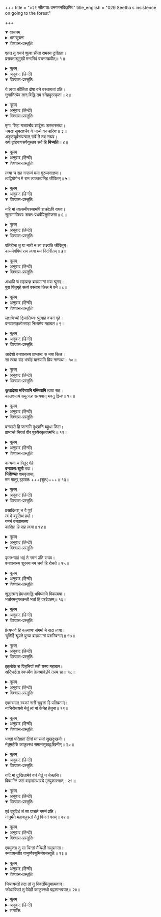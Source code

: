 +++
title = "०२९ सीतायाः वनगमनविज्ञप्तिः"
title_english = "029 Seetha s insistence on going to the forest"

+++
<details open><summary>वाचनम्</summary>

<div class="audioEmbed"  caption="श्रीराम-हरिसीताराममूर्ति-घनपाठिभ्यां वचनम्" src="https://archive.org/download/Ramayana-recitation-Sriram-harisItArAmamUrti-Ghanapaati-v2/Kanda_2/Kanda_2_AYK-029-Sita_Vanagamana_Vignapthihi.mp3"></div>
</details>



<details><summary>भागसूचना</summary>

29. सीताका श्रीरामके समक्ष उनके साथ अपने वनगमनका औचित्य बताना
</details>

<details open><summary>विश्वास-प्रस्तुतिः</summary>

एतत् तु वचनं श्रुत्वा सीता रामस्य दुःखिता।  
प्रसक्ताश्रुमुखी मन्दमिदं वचनमब्रवीत्॥ १॥
</details>

<details><summary>मूलम्</summary>

एतत् तु वचनं श्रुत्वा सीता रामस्य दुःखिता।  
प्रसक्ताश्रुमुखी मन्दमिदं वचनमब्रवीत्॥ १॥
</details>

<details><summary>अनुवाद (हिन्दी)</summary>

श्रीरामचन्द्रजीकी यह बात सुनकर सीताको बड़ा दुःख हुआ, उनके मुखपर आँसुओंकी धारा बह चली और वे धीरे-धीरे इस प्रकार कहने लगीं—॥ १॥
</details>

<details open><summary>विश्वास-प्रस्तुतिः</summary>

ये त्वया कीर्तिता दोषा वने वस्तव्यतां प्रति।  
गुणानित्येव तान् विद्धि तव स्नेहपुरस्कृता॥ २॥
</details>

<details><summary>मूलम्</summary>

ये त्वया कीर्तिता दोषा वने वस्तव्यतां प्रति।  
गुणानित्येव तान् विद्धि तव स्नेहपुरस्कृता॥ २॥
</details>

<details><summary>अनुवाद (हिन्दी)</summary>

‘प्राणनाथ! आपने वनमें रहनेके जो-जो दोष बताये हैं, वे सब आपका स्नेह पाकर मेरे लिये गुणरूप हो जायँगे। इस बातको आप अच्छी तरह समझ लें॥
</details>

<details open><summary>विश्वास-प्रस्तुतिः</summary>

मृगाः सिंहा गजाश्चैव शार्दूलाः शरभास्तथा।  
चमराः सृमराश्चैव ये चान्ये वनचारिणः॥ ३॥  
अदृष्टपूर्वरूपत्वात् सर्वे ते तव राघव।  
रूपं दृष्ट्वापसर्पेयुस्तव सर्वे हि **बिभ्यति**॥ ४॥
</details>

<details><summary>मूलम्</summary>

मृगाः सिंहा गजाश्चैव शार्दूलाः शरभास्तथा।  
चमराः सृमराश्चैव ये चान्ये वनचारिणः॥ ३॥  
अदृष्टपूर्वरूपत्वात् सर्वे ते तव राघव।  
रूपं दृष्ट्वापसर्पेयुस्तव सर्वे हि बिभ्यति॥ ४॥
</details>

<details><summary>अनुवाद (हिन्दी)</summary>

‘रघुनन्दन! मृग, सिंह, हाथी, शेर, शरभ, चमरी गाय, नीलगाय तथा जो अन्य जंगली जीव हैं, वे सब-के-सब आपका रूप देखकर भाग जायँगे; क्योंकि ऐसा प्रभावशाली स्वरूप उन्होंने पहले कभी नहीं देखा होगा। आपसे तो सभी डरते हैं; फिर वे पशु क्यों नहीं डरेंगे?॥ ३-४॥
</details>

<details open><summary>विश्वास-प्रस्तुतिः</summary>

त्वया च सह गन्तव्यं मया गुरुजनाज्ञया।  
त्वद्वियोगेन मे राम त्यक्तव्यमिह जीवितम्॥ ५॥
</details>

<details><summary>मूलम्</summary>

त्वया च सह गन्तव्यं मया गुरुजनाज्ञया।  
त्वद्वियोगेन मे राम त्यक्तव्यमिह जीवितम्॥ ५॥
</details>

<details><summary>अनुवाद (हिन्दी)</summary>

‘श्रीराम! मुझे गुरुजनोंकी आज्ञासे निश्चय ही आपके साथ चलना है; क्योंकि आपका वियोग हो जानेपर मैं यहाँ अपने जीवनका परित्याग कर दूँगी॥ ५॥
</details>

<details open><summary>विश्वास-प्रस्तुतिः</summary>

नहि मां त्वत्समीपस्थामपि शक्रोऽपि राघव।  
सुराणामीश्वरः शक्तः प्रधर्षयितुमोजसा॥ ६॥
</details>

<details><summary>मूलम्</summary>

नहि मां त्वत्समीपस्थामपि शक्रोऽपि राघव।  
सुराणामीश्वरः शक्तः प्रधर्षयितुमोजसा॥ ६॥
</details>

<details><summary>अनुवाद (हिन्दी)</summary>

‘रघुनाथजी! आपके समीप रहनेपर देवताओंके राजा इन्द्र भी बलपूर्वक मेरा तिरस्कार नहीं कर सकते॥ ६॥
</details>

<details open><summary>विश्वास-प्रस्तुतिः</summary>

पतिहीना तु या नारी न सा शक्ष्यति जीवितुम्।  
काममेवंविधं राम त्वया मम निदर्शितम्॥ ७॥
</details>

<details><summary>मूलम्</summary>

पतिहीना तु या नारी न सा शक्ष्यति जीवितुम्।  
काममेवंविधं राम त्वया मम निदर्शितम्॥ ७॥
</details>

<details><summary>अनुवाद (हिन्दी)</summary>

‘श्रीराम! पतिव्रता स्त्री अपने पतिसे वियोग होनेपर जीवित नहीं रह सकेगी; ऐसी बात आपने भी मुझे भलीभाँति दर्शायी है॥ ७॥
</details>

<details open><summary>विश्वास-प्रस्तुतिः</summary>

अथापि च महाप्राज्ञ ब्राह्मणानां मया श्रुतम्।  
पुरा पितृगृहे सत्यं वस्तव्यं किल मे वने॥ ८॥
</details>

<details><summary>मूलम्</summary>

अथापि च महाप्राज्ञ ब्राह्मणानां मया श्रुतम्।  
पुरा पितृगृहे सत्यं वस्तव्यं किल मे वने॥ ८॥
</details>

<details><summary>अनुवाद (हिन्दी)</summary>

‘महाप्राज्ञ! यद्यपि वनमें दोष और दुःख ही भरे हैं, तथापि अपने पिताके घरपर रहते समय मैं ब्राह्मणोंके मुखसे पहले यह बात सुन चुकी हूँ कि ‘मुझे अवश्य ही वनमें रहना पड़ेगा’ यह बात मेरे जीवनमें सत्य होकर रहेगी॥ ८॥
</details>

<details open><summary>विश्वास-प्रस्तुतिः</summary>

लक्षणिभ्यो द्विजातिभ्यः श्रुत्वाहं वचनं गृहे।  
वनवासकृतोत्साहा नित्यमेव महाबल॥ ९॥
</details>

<details><summary>मूलम्</summary>

लक्षणिभ्यो द्विजातिभ्यः श्रुत्वाहं वचनं गृहे।  
वनवासकृतोत्साहा नित्यमेव महाबल॥ ९॥
</details>

<details><summary>अनुवाद (हिन्दी)</summary>

‘महाबली वीर! हस्तरेखा देखकर भविष्यकी बातें जान लेनेवाले ब्राह्मणोंके मुखसे अपने घरपर ऐसी बात सुनकर मैं सदा ही वनवासके लिये उत्साहित रहती हूँ॥
</details>

<details open><summary>विश्वास-प्रस्तुतिः</summary>

आदेशो वनवासस्य प्राप्तव्यः स मया किल।  
सा त्वया सह भर्त्राहं यास्यामि प्रिय नान्यथा॥ १०॥
</details>

<details><summary>मूलम्</summary>

आदेशो वनवासस्य प्राप्तव्यः स मया किल।  
सा त्वया सह भर्त्राहं यास्यामि प्रिय नान्यथा॥ १०॥
</details>

<details><summary>अनुवाद (हिन्दी)</summary>

‘प्रियतम! ब्राह्मणसे ज्ञात हुआ वनमें रहनेका आदेश एक-न-एक दिन मुझे पूरा करना ही पड़ेगा, यह किसी तरह पलट नहीं सकता। अतः मैं अपने स्वामी आपके साथ वनमें अवश्य चलूँगी॥ १०॥
</details>

<details open><summary>विश्वास-प्रस्तुतिः</summary>

**कृतादेशा भविष्यामि गमिष्यामि** त्वया सह।  
कालश्चायं समुत्पन्नः सत्यवान् भवतु द्विजः॥ ११॥
</details>

<details><summary>मूलम्</summary>

कृतादेशा भविष्यामि गमिष्यामि त्वया सह।  
कालश्चायं समुत्पन्नः सत्यवान् भवतु द्विजः॥ ११॥
</details>

<details><summary>अनुवाद (हिन्दी)</summary>

‘ऐसा होनेसे मैं उस भाग्यके विधानको भोग लूँगी। उसके लिये यह समय आ गया है, अतः आपके साथ मुझे चलना ही है; इससे उस ब्राह्मणकी बात भी सच्ची हो जायगी॥ ११॥
</details>

<details open><summary>विश्वास-प्रस्तुतिः</summary>

वनवासे हि जानामि दुःखानि बहुधा किल।  
प्राप्यन्ते नियतं वीर पुरुषैरकृतात्मभिः॥ १२॥
</details>

<details><summary>मूलम्</summary>

वनवासे हि जानामि दुःखानि बहुधा किल।  
प्राप्यन्ते नियतं वीर पुरुषैरकृतात्मभिः॥ १२॥
</details>

<details><summary>अनुवाद (हिन्दी)</summary>

‘वीर! मैं जानती हूँ कि वनवासमें अवश्य ही बहुत-से दुःख प्राप्त होते हैं; परंतु वे उन्हींको दुःख जान पड़ते हैं, जिनकी इन्द्रियाँ और मन अपने वशमें नहीं हैं॥ १२॥
</details>

<details open><summary>विश्वास-प्रस्तुतिः</summary>

कन्यया च पितुर् गेहे  
**वनवासः श्रुतो** मया।  
**भिक्षिण्याः** शमवृत्ताया,  
मम मातुर् इहाग्रतः +++(श्रुतः)+++॥ १३॥
</details>

<details><summary>मूलम्</summary>

कन्यया च पितुर्गेहे वनवासः श्रुतो मया।  
भिक्षिण्याः शमवृत्ताया मम मातुरिहाग्रतः॥ १३॥
</details>

<details><summary>अनुवाद (हिन्दी)</summary>

‘पिताके घरपर कुमारी अवस्थामें एक शान्तिपरायणा भिक्षुकीके मुखसे भी मैंने अपने वनवासकी बात सुनी थी। उसने मेरी माताके सामने ही ऐसी बात कही थी॥
</details>

<details open><summary>विश्वास-प्रस्तुतिः</summary>

प्रसादितश् च वै पूर्वं  
त्वं मे बहुतिथं प्रभो।  
गमनं वनवासस्य  
कांक्षितं हि सह त्वया॥ १४॥
</details>

<details><summary>मूलम्</summary>

प्रसादितश्च वै पूर्वं त्वं मे बहुतिथं प्रभो।  
गमनं वनवासस्य कांक्षितं हि सह त्वया॥ १४॥
</details>

<details><summary>अनुवाद (हिन्दी)</summary>

‘प्रभो! यहाँ आनेपर भी मैंने पहले ही कई बार आपसे कुछ कालतक वनमें रहनेके लिये प्रार्थना की थी और आपको राजी भी कर लिया था। इससे आप निश्चितरूपसे जान लें कि आपके साथ वनको चलना मुझे पहलेसे ही अभीष्ट है॥ १४॥
</details>

<details open><summary>विश्वास-प्रस्तुतिः</summary>

कृतक्षणाहं भद्रं ते गमनं प्रति राघव।  
वनवासस्य शूरस्य मम चर्या हि रोचते॥ १५॥
</details>

<details><summary>मूलम्</summary>

कृतक्षणाहं भद्रं ते गमनं प्रति राघव।  
वनवासस्य शूरस्य मम चर्या हि रोचते॥ १५॥
</details>

<details><summary>अनुवाद (हिन्दी)</summary>

‘रघुनन्दन! आपका भला हो। मैं वहाँ चलनेके लिये पहलेसे ही आपकी अनुमति प्राप्त कर चुकी हूँ। अपने शूरवीर वनवासी पतिकी सेवा करना मेरे लिये अधिक रुचिकर है॥ १५॥
</details>

<details open><summary>विश्वास-प्रस्तुतिः</summary>

शुद्धात्मन् प्रेमभावाद्धि भविष्यामि विकल्मषा।  
भर्तारमनुगच्छन्ती भर्ता हि परदैवतम्॥ १६॥
</details>

<details><summary>मूलम्</summary>

शुद्धात्मन् प्रेमभावाद्धि भविष्यामि विकल्मषा।  
भर्तारमनुगच्छन्ती भर्ता हि परदैवतम्॥ १६॥
</details>

<details><summary>अनुवाद (हिन्दी)</summary>

‘शुद्धात्मन्! आप मेरे स्वामी हैं, आपके पीछे प्रेमभावसे वनमें जानेपर मेरे पाप दूर हो जायँगे; क्योंकि स्वामी ही स्त्रीके लिये सबसे बड़ा देवता है॥ १६॥
</details>

<details open><summary>विश्वास-प्रस्तुतिः</summary>

प्रेत्यभावे हि कल्याणः संगमो मे सदा त्वया।  
श्रुतिर्हि श्रूयते पुण्या ब्राह्मणानां यशस्विनाम्॥ १७॥
</details>

<details><summary>मूलम्</summary>

प्रेत्यभावे हि कल्याणः संगमो मे सदा त्वया।  
श्रुतिर्हि श्रूयते पुण्या ब्राह्मणानां यशस्विनाम्॥ १७॥
</details>

<details><summary>अनुवाद (हिन्दी)</summary>

‘आपके अनुगमनसे परलोकमें भी मेरा कल्याण होगा और सदा आपके साथ मेरा संयोग बना रहेगा। इस विषयमें यशस्वी ब्राह्मणोंके मुखसे एक पवित्र श्रुति सुनी जाती है (जो इस प्रकार है—)॥ १७॥
</details>

<details open><summary>विश्वास-प्रस्तुतिः</summary>

इहलोके च पितृभिर्या स्त्री यस्य महाबल।  
अद्भिर्दत्ता स्वधर्मेण प्रेत्यभावेऽपि तस्य सा॥ १८॥
</details>

<details><summary>मूलम्</summary>

इहलोके च पितृभिर्या स्त्री यस्य महाबल।  
अद्भिर्दत्ता स्वधर्मेण प्रेत्यभावेऽपि तस्य सा॥ १८॥
</details>

<details><summary>अनुवाद (हिन्दी)</summary>

‘महाबली वीर! इस लोकमें पिता आदिके द्वारा जो कन्या जिस पुरुषको अपने धर्मके अनुसार जलसे संकल्प करके दे दी जाती है, वह मरनेके बाद परलोकमें भी उसीकी स्त्री होती है॥ १८॥
</details>

<details open><summary>विश्वास-प्रस्तुतिः</summary>

एवमस्मात् स्वकां नारीं सुवृत्तां हि पतिव्रताम्।  
नाभिरोचयसे नेतुं त्वं मां केनेह हेतुना॥ १९॥
</details>

<details><summary>मूलम्</summary>

एवमस्मात् स्वकां नारीं सुवृत्तां हि पतिव्रताम्।  
नाभिरोचयसे नेतुं त्वं मां केनेह हेतुना॥ १९॥
</details>

<details><summary>अनुवाद (हिन्दी)</summary>

‘मैं आपकी धर्मपत्नी हूँ, उत्तम व्रतका पालन करनेवाली और पतिव्रता हूँ, फिर क्या कारण है कि आप मुझे यहाँसे अपने साथ ले चलना नहीं चाहते हैं॥ १९॥
</details>

<details open><summary>विश्वास-प्रस्तुतिः</summary>

भक्तां पतिव्रतां दीनां मां समां सुखदुःखयोः।  
नेतुमर्हसि काकुत्स्थ समानसुखदुःखिनीम्॥ २०॥
</details>

<details><summary>मूलम्</summary>

भक्तां पतिव्रतां दीनां मां समां सुखदुःखयोः।  
नेतुमर्हसि काकुत्स्थ समानसुखदुःखिनीम्॥ २०॥
</details>

<details><summary>अनुवाद (हिन्दी)</summary>

‘ककुत्स्थकुलभूषण! मैं आपकी भक्त हूँ, पातिव्रत्यका पालन करती हूँ, आपके बिछोहके भयसे दीन हो रही हूँ तथा आपके सुख-दुःखमें समानरूपसे हाथ बँटानेवाली हूँ। मुझे सुख मिले या दुःख, मैं दोनों अवस्थाओंमें सम रहूँगी—हर्ष या शोकके वशीभूत नहीं होऊँगी। अतः आप अवश्य ही मुझे साथ ले चलनेकी कृपा करें॥ २०॥
</details>

<details open><summary>विश्वास-प्रस्तुतिः</summary>

यदि मां दुःखितामेवं वनं नेतुं न चेच्छसि।  
विषमग्निं जलं वाहमास्थास्ये मृत्युकारणात्॥ २१॥
</details>

<details><summary>मूलम्</summary>

यदि मां दुःखितामेवं वनं नेतुं न चेच्छसि।  
विषमग्निं जलं वाहमास्थास्ये मृत्युकारणात्॥ २१॥
</details>

<details><summary>अनुवाद (हिन्दी)</summary>

‘यदि आप इस प्रकार दुःखमें पड़ी हुई मुझ सेविकाको अपने साथ वनमें ले जाना नहीं चाहते हैं तो मैं मृत्युके लिये विष खा लूँगी, आगमें कूद पड़ूँगी अथवा जलमें डूब जाऊँगी’॥ २१॥
</details>

<details open><summary>विश्वास-प्रस्तुतिः</summary>

एवं बहुविधं तं सा याचते गमनं प्रति।  
नानुमेने महाबाहुस्तां नेतुं विजनं वनम्॥ २२॥
</details>

<details><summary>मूलम्</summary>

एवं बहुविधं तं सा याचते गमनं प्रति।  
नानुमेने महाबाहुस्तां नेतुं विजनं वनम्॥ २२॥
</details>

<details><summary>अनुवाद (हिन्दी)</summary>

इस तरह अनेक प्रकारसे सीताजी वनमें जानेके लिये याचना कर रही थीं तथापि महाबाहु श्रीरामने उन्हें अपने साथ निर्जन वनमें ले जानेकी अनुमति नहीं दी॥
</details>

<details open><summary>विश्वास-प्रस्तुतिः</summary>

एवमुक्ता तु सा चिन्तां मैथिली समुपागता।  
स्नापयन्तीव गामुष्णैरश्रुभिर्नयनच्युतैः॥ २३॥
</details>

<details><summary>मूलम्</summary>

एवमुक्ता तु सा चिन्तां मैथिली समुपागता।  
स्नापयन्तीव गामुष्णैरश्रुभिर्नयनच्युतैः॥ २३॥
</details>

<details><summary>अनुवाद (हिन्दी)</summary>

इस प्रकार उनके अस्वीकार कर देनेपर मिथिलेशकुमारी सीताको बड़ी चिन्ता हुई और वे अपने नेत्रोंसे गरम-गरम आँसू बहाकर धरतीको भिगोने-सी लगीं॥ २३॥
</details>

<details open><summary>विश्वास-प्रस्तुतिः</summary>

चिन्तयन्तीं तदा तां तु निवर्तयितुमात्मवान्।  
क्रोधाविष्टां तु वैदेहीं काकुत्स्थो बह्वसान्त्वयत्॥ २४॥
</details>

<details><summary>मूलम्</summary>

चिन्तयन्तीं तदा तां तु निवर्तयितुमात्मवान्।  
क्रोधाविष्टां तु वैदेहीं काकुत्स्थो बह्वसान्त्वयत्॥ २४॥
</details>

<details><summary>अनुवाद (हिन्दी)</summary>

उस समय विदेहनन्दिनी जानकीको चिन्तित और कुपित देख मनको वशमें रखनेवाले श्रीरामचन्द्रजीने उन्हें वनवासके विचारसे निवृत्त करनेके लिये भाँति-भाँतिकी बातें कहकर समझाया॥ २४॥
</details>

<details><summary>समाप्तिः</summary>

इत्यार्षे श्रीमद्रामायणे वाल्मीकीये आदिकाव्येऽयोध्याकाण्डे एकोनत्रिंशः सर्गः॥ २९॥  
इस प्रकार श्रीवाल्मीकिनिर्मित आर्षरामायण आदिकाव्यके अयोध्याकाण्डमें उनतीसवाँ सर्ग पूरा हुआ॥ २९॥
</details>
